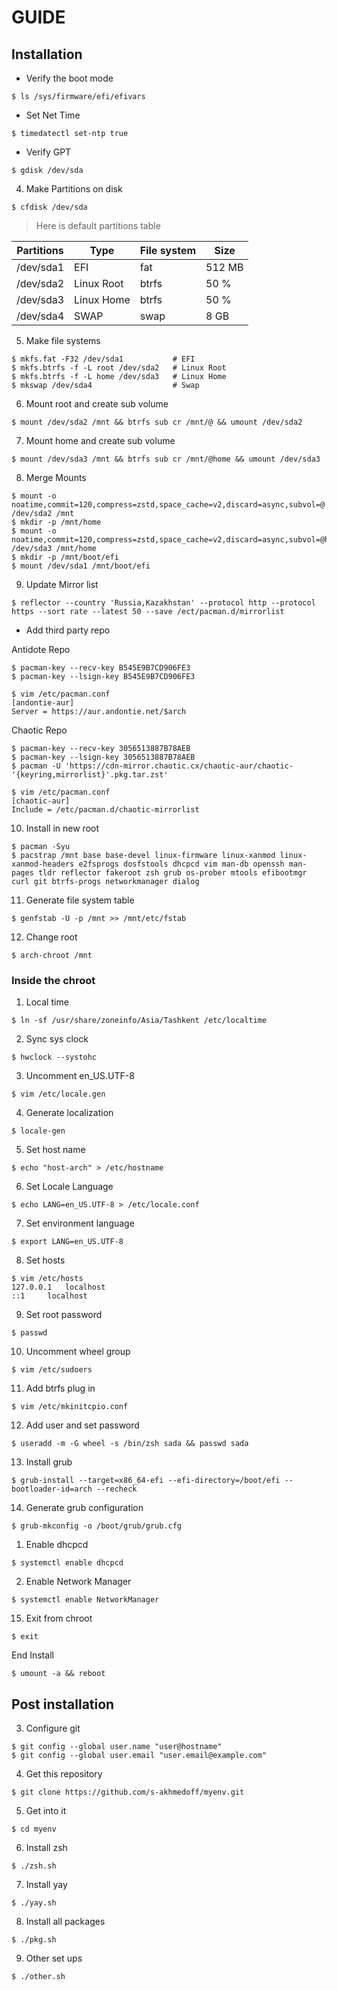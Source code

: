 # 													GUIDE
## Installation

* Verify the boot mode

```shell
$ ls /sys/firmware/efi/efivars
```


* Set Net Time

```shell
$ timedatectl set-ntp true
```

* Verify GPT

```shell
$ gdisk /dev/sda
```

4. Make Partitions on disk

```shell
$ cfdisk /dev/sda
```

> Here is default partitions table

| Partitions | Type       | File system | Size   |
| ---------- | ---------- | ----------- | ------ |
| /dev/sda1  | EFI        | fat         | 512 MB |
| /dev/sda2  | Linux Root | btrfs       | 50 %   |
| /dev/sda3  | Linux Home | btrfs       | 50 %   |
| /dev/sda4  | SWAP       | swap        | 8 GB   |

5. Make file systems

```shell
$ mkfs.fat -F32 /dev/sda1 			# EFI
$ mkfs.btrfs -f -L root /dev/sda2	# Linux Root
$ mkfs.btrfs -f -L home /dev/sda3	# Linux Home
$ mkswap /dev/sda4					# Swap
```

6. Mount root and create sub volume

```shell
$ mount /dev/sda2 /mnt && btrfs sub cr /mnt/@ && umount /dev/sda2
```

7. Mount home and create sub volume

```shell
$ mount /dev/sda3 /mnt && btrfs sub cr /mnt/@home && umount /dev/sda3
```

8. Merge Mounts

```shell
$ mount -o noatime,commit=120,compress=zstd,space_cache=v2,discard=async,subvol=@ /dev/sda2 /mnt
$ mkdir -p /mnt/home
$ mount -o noatime,commit=120,compress=zstd,space_cache=v2,discard=async,subvol=@home /dev/sda3 /mnt/home
$ mkdir -p /mnt/boot/efi
$ mount /dev/sda1 /mnt/boot/efi
```

9. Update Mirror list

```shell
$ reflector --country 'Russia,Kazakhstan' --protocol http --protocol https --sort rate --latest 50 --save /ect/pacman.d/mirrorlist
```

* Add third party repo

Antidote Repo

```shell
$ pacman-key --recv-key B545E9B7CD906FE3 
$ pacman-key --lsign-key B545E9B7CD906FE3
```


``` shell
$ vim /etc/pacman.conf
[andontie-aur]
Server = https://aur.andontie.net/$arch
```

Chaotic Repo

```shell
$ pacman-key --recv-key 3056513887B78AEB
$ pacman-key --lsign-key 3056513887B78AEB
$ pacman -U 'https://cdn-mirror.chaotic.cx/chaotic-aur/chaotic-'{keyring,mirrorlist}'.pkg.tar.zst' 
```


``` shell
$ vim /etc/pacman.conf
[chaotic-aur]
Include = /etc/pacman.d/chaotic-mirrorlist
```

10. Install in new root

```shell
$ pacman -Syu
$ pacstrap /mnt base base-devel linux-firmware linux-xanmod linux-xanmod-headers e2fsprogs dosfstools dhcpcd vim man-db openssh man-pages tldr reflector fakeroot zsh grub os-prober mtools efibootmgr curl git btrfs-progs networkmanager dialog
```

11. Generate file system table

```shell
$ genfstab -U -p /mnt >> /mnt/etc/fstab
```

12. Change root

```shell
$ arch-chroot /mnt
```

### Inside the chroot

1. Local time

```shell
$ ln -sf /usr/share/zoneinfo/Asia/Tashkent /etc/localtime
```

2. Sync sys clock

```shell
$ hwclock --systohc
```

3. Uncomment en_US.UTF-8

```shell
$ vim /etc/locale.gen
```

4. Generate localization

```shell
$ locale-gen
```

5. Set host name

```shell
$ echo "host-arch" > /etc/hostname
```

6. Set Locale Language

```shell
$ echo LANG=en_US.UTF-8 > /etc/locale.conf
```

7. Set environment language

```shell
$ export LANG=en_US.UTF-8
```

8. Set hosts

```shell
$ vim /etc/hosts
127.0.0.1	localhost
::1		localhost
```

9. Set root password

```shell
$ passwd
```

10. Uncomment wheel group

```shell
$ vim /etc/sudoers
```

11. Add btrfs plug in

```shell
$ vim /etc/mkinitcpio.conf
```

12. Add user and set password

```shell
$ useradd -m -G wheel -s /bin/zsh sada && passwd sada
```

13. Install grub

```shell
$ grub-install --target=x86_64-efi --efi-directory=/boot/efi --bootloader-id=arch --recheck
```

14. Generate grub configuration

```shell
$ grub-mkconfig -o /boot/grub/grub.cfg
```

1. Enable dhcpcd

```shell
$ systemctl enable dhcpcd
```

2. Enable Network Manager

```shell
$ systemctl enable NetworkManager
```

15. Exit from chroot

```shell
$ exit
```

End Install

```shell
$ umount -a && reboot
```

## Post installation 


3. Configure git

```shell
$ git config --global user.name "user@hostname"
$ git config --global user.email "user.email@example.com"
```

4. Get this repository

```shell
$ git clone https://github.com/s-akhmedoff/myenv.git
```

5. Get into it

```shell
$ cd myenv
```

6. Install zsh

```shell
$ ./zsh.sh
```

7. Install yay

```shell
$ ./yay.sh
```

8. Install all packages

```shell
$ ./pkg.sh
```

9. Other set ups

```shell
$ ./other.sh
```

